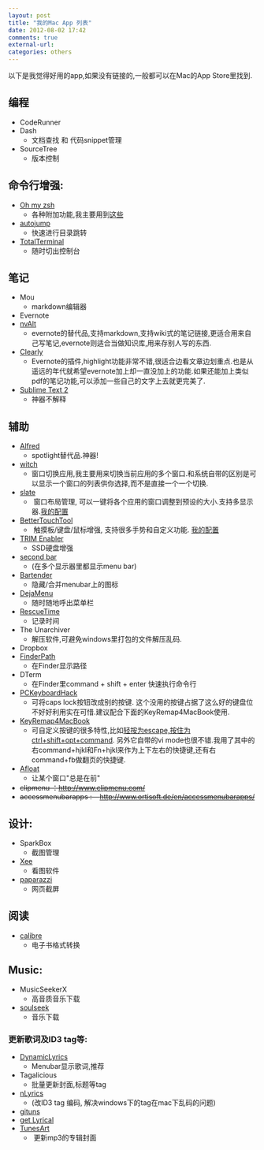 ```yaml
---
layout: post
title: "我的Mac App 列表"
date: 2012-08-02 17:42
comments: true
external-url: 
categories: others
---
```


以下是我觉得好用的app,如果没有链接的,一般都可以在Mac的App Store里找到.

## 编程
* CodeRunner
* Dash
	* 文档查找 和 代码snippet管理
* SourceTree
	* 版本控制

## 命令行增强:
* [Oh my zsh](https://github.com/robbyrussell/oh-my-zsh/)
	* 各种附加功能,我主要用到[这些](http://luosky.com/2012/07/20/switch-to-oh-my-zsh/)
* [autojump](https://github.com/joelthelion/autojump)
	* 快速进行目录跳转
* [TotalTerminal](http://totalterminal.binaryage.com/)  
	* 随时切出控制台


## 笔记
* Mou 
	* markdown编辑器
* Evernote
* [nvAlt](http://brettterpstra.com/project/nvalt/) 
	* evernote的替代品,支持markdown,支持wiki式的笔记链接,更适合用来自己写笔记,evernote则适合当做知识库,用来存别人写的东西.
* [Clearly](http://evernote.com/clearly/)
	* Evernote的插件,highlight功能非常不错,很适合边看文章边划重点.也是从遥远的年代就希望evernote加上却一直没加上的功能.如果还能加上类似pdf的笔记功能,可以添加一些自己的文字上去就更完美了.
* [Sublime Text 2](http://www.sublimetext.com/2)
	* 神器不解释

## 辅助
* [Alfred](http://www.alfredapp.com/) 
	* spotlight替代品.神器!
* [witch](http://manytricks.com/witch/) 
	* 窗口切换应用,我主要用来切换当前应用的多个窗口.和系统自带的区别是可以显示一个窗口的列表供你选择,而不是直接一个一个切换.
* [slate](https://github.com/jigish/slate) 
	*  窗口布局管理, 可以一键将各个应用的窗口调整到预设的大小.支持多显示器.[我的配置](https://github.com/luosky/dotfiles/blob/master/.slate)
* [BetterTouchTool](http://www.boastr.de/) 
	*  触摸板/键盘/鼠标增强, 支持很多手势和自定义功能. [我的配置](http://luosky.com/2012/08/06/my-bettertouchtool-config/) 
* [TRIM Enabler](http://www.groths.org/?page_id=322) 
	* SSD硬盘增强 
* [second bar](http://blog.boastr.net/?page_id=79) 
	*  (在多个显示器里都显示menu bar) 
* [Bartender](http://www.macbartender.com/) 
	* 隐藏/合并menubar上的图标
* [DejaMenu](http://homepage.mac.com/khsu/DejaMenu/DejaMenu.html) 
	*  随时随地呼出菜单栏   
* [RescueTime](https://www.rescuetime.com/) 
	*  记录时间
* The Unarchiver 
	*  解压软件,可避免windows里打包的文件解压乱码.
* Dropbox
* [FinderPath](http://bahoom.com/finderpath/)   
	*  在Finder显示路径
* DTerm 
	*  在Finder里command + shift + enter 快速执行命令行
* [PCKeyboardHack](http://pqrs.org/macosx/keyremap4macbook/pckeyboardhack.html.en)
	* 可将caps lock按钮改成别的按键. 这个没用的按键占据了这么好的键盘位不好好利用实在可惜.建议配合下面的KeyRemap4MacBook使用.
* [KeyRemap4MacBook](http://pqrs.org/macosx/keyremap4macbook/index.html)
	* 可自定义按键的很多特性,比如[轻按为escape,按住为ctrl+shift+opt+command](http://brettterpstra.com/a-useful-caps-lock-key/?utm_source=feedburner&utm_medium=feed&utm_campaign=Feed%3A+BrettTerpstra+%28Brett+Terpstra%29). 另外它自带的vi mode也很不错.我用了其中的右command+hjkl和Fn+hjkl来作为上下左右的快捷键,还有右command+fb做翻页的快捷键.
* [Afloat](http://infinite-labs.net/afloat/#download) 
	*  让某个窗口"总是在前"
* ~~clipmenu ：http://www.clipmenu.com/~~
* ~~accessmenubarapps :    http://www.ortisoft.de/en/accessmenubarapps/~~

## 设计:
* SparkBox 
	*  截图管理
* [Xee](http://wakaba.c3.cx/s/apps/xee.html) 
	*  看图软件
* [paparazzi](http://derailer.org/paparazzi/) 
	*  网页截屏

## 阅读
* [calibre](http://calibre-ebook.com/download_osx)  
	*  电子书格式转换

## Music:

* MusicSeekerX
	*  高音质音乐下载
* [soulseek](http://www.soulseekqt.net/news/node/680) 
	* 音乐下载

### 更新歌词及ID3 tag等:
* [DynamicLyrics](http://martianz.cn/dynamiclyrics/) 
	* Menubar显示歌词,推荐
* Tagalicious 
	* 批量更新封面,标题等tag
* [nLyrics](http://www.macupdate.com/app/mac/26347/nlyrics) 
	*  (改ID3 tag 编码, 解决windows下的tag在mac下乱码的问题) 
* [gituns](http://kebot.me/gituns/)  
* [get Lyrical](http://shullian.com/get_lyrical.php)
* [TunesArt](http://www.jibapps.com/tunesart/download.php?url=tunesart.dmg) 
	*  更新mp3的专辑封面





